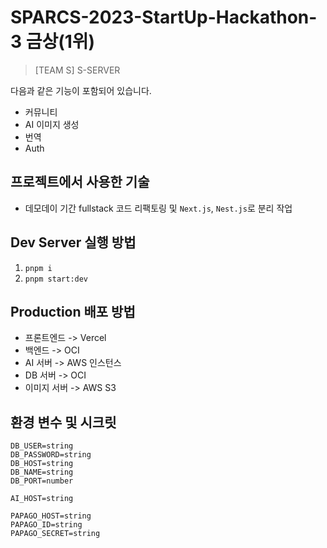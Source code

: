 # SPARCS-2023-StartUp-Hackathon-3 금상(1위)

> [TEAM S] S-SERVER

다음과 같은 기능이 포함되어 있습니다.

- 커뮤니티
- AI 이미지 생성
- 번역
- Auth

## 프로젝트에서 사용한 기술

- 데모데이 기간 fullstack 코드 리팩토링 및 `Next.js`, `Nest.js`로 분리 작업

## Dev Server 실행 방법

1. `pnpm i`
2. `pnpm start:dev`

## Production 배포 방법

- 프론트엔드 -> Vercel
- 백엔드 -> OCI
- AI 서버 -> AWS 인스턴스
- DB 서버 -> OCI
- 이미지 서버 -> AWS S3

## 환경 변수 및 시크릿

```
DB_USER=string
DB_PASSWORD=string
DB_HOST=string
DB_NAME=string
DB_PORT=number

AI_HOST=string

PAPAGO_HOST=string
PAPAGO_ID=string
PAPAGO_SECRET=string
```
